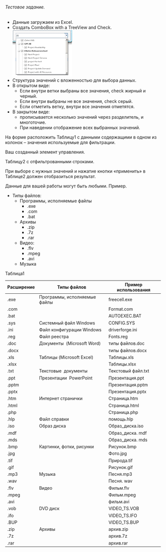 ###### Тестовое задание.
* Данные  загружаем из Excel.
* Создать ComboBox with a TreeView and Check.  
  ![comboBox](https://github.com/Maxim-ka/test_task/raw/master/test_task_ui/comboBox.png)  
* Структура значений с вложенностью для выбора данных.
* В открытом виде:
  - Если внутри ветки выбраны все значения, check жирный и черный.
  - Если внутри выбраны не все значения, check  серый.
  - Если отметить ветку, внутри все значения отметятся.
* В закрытом виде:
  - прописывается несколько значений через разделитель, и многоточие.
  - При наведении  отображение всех выбранных значений.

На форме расположить  Таблицу1 с данными содержащими в одном из колонок – значения  используемые для фильтрации.

Ваш созданный элемент управления.

Таблицу2 с отфильтрованными строками.

При выборе с нужных значений и нажатие кнопки «применить» в Таблице2  должен отобразиться результат.

Данные для вашей работы могут быть любыми.
Пример.
* Типы файлов:
  + Программы, исполняемые файлы
    - .exe
    - .com
    - .bat
  + Архивы
    - .zip
    - .7z
    - .rar
  + Видео:
    - .flv
    - .mpeg
    - .avi
  + Музыка

Таблица1

Расширение | Типы файлов                  | Пример использования
-----------| -----------------------------|---------------------
.exe	   | Программы, исполняемые файлы |	freecell.exe
.com       |                              |	Format.com
.bat	   |                              |	AUTOEXEC.BAT
.sys	   | Системный файл Windows	      | CONFIG.SYS
.ini	   | Файл конфигурации Windows	  | driverforge.ini
.reg	   | Файл реестра	              | Fonts.reg
.doc	   | Документы  (Microsoft Word)  |	типы файлов.doc
.docx	   |	                          | типы файлов.docx
.xls	   | Таблицы (Microsoft Excel)	  | Таблицы.xls
.xlsx	   | 	                          | Таблицы.xlsx
.txt	   | Текстовые  документы	      | Текстовый файл.txt
.ppt	   | Презентации  PowerPoint	  | Презентация.ppt
.pptm	   |	                          | Презентация.pptm
.pptx      |	 	                      | Презентация.pptx
.htm	   | Интернет странички	          | Страница.htm
.html	   |	                          | Страница.html
.php	   |	                          | Страница.php
.hlp	   | Файл справки	              | помощь.hlp
.iso	   | Образ диска	              | Образ_диска.iso
.mdf	   |	                          | Образ_диска. mdf
.mds	   |	                          | Образ_диска. mds
.bmp	   | Картинки, фотки, рисунки	  | Рисунок.bmp
.jpg	   | 	                          | Фото.jpg
.tif	   | 	                          | Природа.tif
.gif	   |	                          | Рисунок.gif
.mp3	   | Музыка	                      | Песня.mp3
.wav	   | 	                          | Песня. wav
.flv	   | Видео	                      | Фильм.flv
.mpeg	   |	                          | Фильм.mpeg
.avi	   |	                          | фильм.avi
.vob	   | DVD диск	                  | VIDEO_TS.VOB
.ifo	   |	                          | VIDEO_TS.IFO
.BUP	   |	                          | VIDEO_TS.BUP
.zip	   | Архивы	                      | архив.zip
.7z	 	   |                              | архив.7z
.rar	   |	                          | архив.rar

